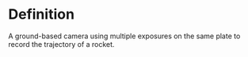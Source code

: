 # Definition

A ground-based camera using multiple exposures on the same plate to
record the trajectory of a rocket.
